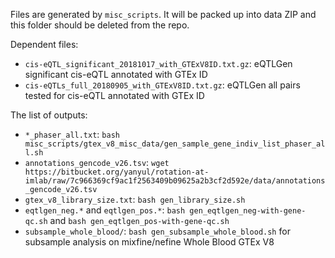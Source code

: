 Files are generated by `misc_scripts`. 
It will be packed up into data ZIP and this folder should be deleted from the repo. 

Dependent files: 

* `cis-eQTL_significant_20181017_with_GTExV8ID.txt.gz`: eQTLGen significant cis-eQTL annotated with GTEx ID
* `cis-eQTLs_full_20180905_with_GTExV8ID.txt.gz`: eQTLGen all pairs tested for cis-eQTL annotated with GTEx ID

The list of outputs:

* `*_phaser_all.txt`: `bash misc_scripts/gtex_v8_misc_data/gen_sample_gene_indiv_list_phaser_all.sh`
* `annotations_gencode_v26.tsv`: `wget https://bitbucket.org/yanyul/rotation-at-imlab/raw/7c966369cf9ac1f2563409b09625a2b3cf2d592e/data/annotations_gencode_v26.tsv`
* `gtex_v8_library_size.txt`: `bash gen_library_size.sh` 
* `eqtlgen_neg.*` and `eqtlgen_pos.*`: `bash gen_eqtlgen_neg-with-gene-qc.sh` and `bash gen_eqtlgen_pos-with-gene-qc.sh`
* `subsample_whole_blood/`: `bash gen_subsample_whole_blood.sh` for subsample analysis on mixfine/nefine Whole Blood GTEx V8

